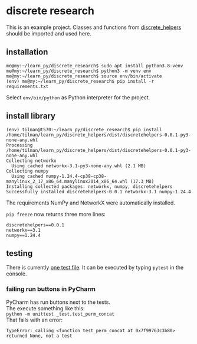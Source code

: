 # discrete research

This is an example project. Classes and functions from [discrete_helpers](https://github.com/entenschule/discrete_helpers/) should be imported and used here.


## installation

``` 
me@my:~/learn_py/discrete_research$ sudo apt install python3.8-venv
me@my:~/learn_py/discrete_research$ python3 -m venv env
me@my:~/learn_py/discrete_research$ source env/bin/activate
(env) me@my:~/learn_py/discrete_research$ pip install -r requirements.txt
```

Select `env/bin/python` as Python interpreter for the project.


## install library

```
(env) tilman@t570:~/learn_py/discrete_research$ pip install  /home/tilman/learn_py/discrete_helpers/dist/discretehelpers-0.0.1-py3-none-any.whl
Processing /home/tilman/learn_py/discrete_helpers/dist/discretehelpers-0.0.1-py3-none-any.whl
Collecting networkx
  Using cached networkx-3.1-py3-none-any.whl (2.1 MB)
Collecting numpy
  Using cached numpy-1.24.4-cp38-cp38-manylinux_2_17_x86_64.manylinux2014_x86_64.whl (17.3 MB)
Installing collected packages: networkx, numpy, discretehelpers
Successfully installed discretehelpers-0.0.1 networkx-3.1 numpy-1.24.4
```

The requirements NumPy and NetworkX were automatically installed.

`pip freeze` now returns three more lines:

``` 
discretehelpers==0.0.1
networkx==3.1
numpy==1.24.4
```


## testing

There is currently [one test file](_test.py). It can be executed by typing `pytest` in the console.

### failing run buttons in PyCharm

PyCharm has run buttons next to the tests.<br>
The execute something like this:<br>
`python -m unittest _test.test_perm_concat`<br>
That fails with an error:<br>
```
TypeError: calling <function test_perm_concat at 0x7f99763c3b80> returned None, not a test
```